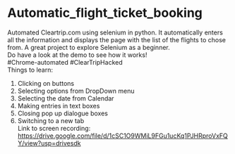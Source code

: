 # Automatic_flight_ticket_booking
Automated Cleartrip.com using selenium in python. It automatically enters all the information and displays the page with the list of the flights to chose from. A great project to explore Selenium as a beginner.<br />
Do have a look at the demo to see how it works! <br />
#Chrome-automated #ClearTripHacked <br />
Things to learn: <br />
1. Clicking on buttons <br />
2. Selecting options from DropDown menu<br />
3. Selecting the date from Calendar <br />
4. Making entries in text boxes <br />
5. Closing pop up dialogue boxes </br>
6. Switching to a new tab <br />
Link to screen recording: https://drive.google.com/file/d/1cSC1O9WMiL9FGu1ucKq1PJHRproVxFQY/view?usp=drivesdk
